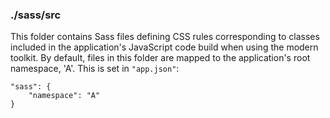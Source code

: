 ### ./sass/src

This folder contains Sass files defining CSS rules corresponding to classes
included in the application's JavaScript code build when using the modern toolkit.
By default, files in this folder are mapped to the application's root namespace, 'A'.
This is set in `"app.json"`:

    "sass": {
        "namespace": "A"
    }